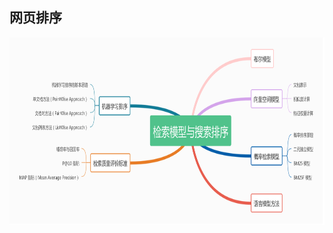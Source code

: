 ## 网页排序

<div align="center">    
    <img src="https://github.com/lichangao1826/SearchEngine-Learning/blob/master/resources/%E6%A3%80%E7%B4%A2%E6%A8%A1%E5%9E%8B%E4%B8%8E%E6%90%9C%E7%B4%A2%E6%8E%92%E5%BA%8F.png" height=300px />
</div>
